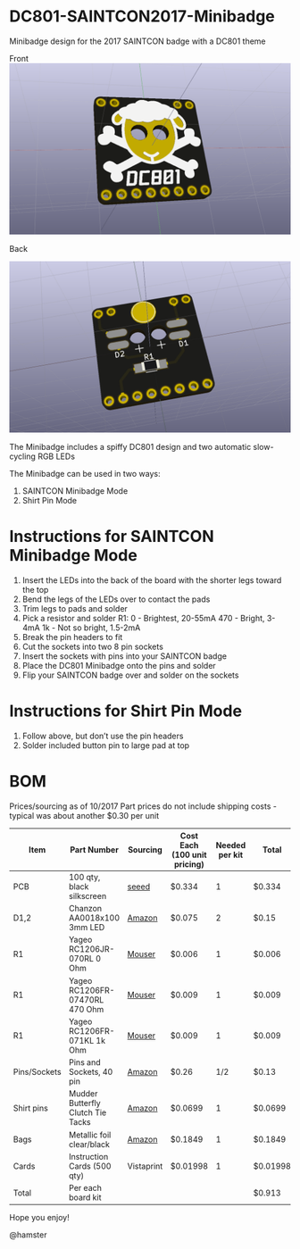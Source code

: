 # DC801-SAINTCON2017-Minibadge
Minibadge design for the 2017 SAINTCON badge with a DC801 theme

Front
![Front](/Renders/DC801-Minibadge-3D.png)

Back

![Back](/Renders/DC801-Minibadge-back-3D.png)

The Minibadge includes a spiffy DC801 design and two automatic slow-cycling RGB LEDs

The Minibadge can be used in two ways:

1. SAINTCON Minibadge Mode
2. Shirt Pin Mode

# Instructions for SAINTCON Minibadge Mode

1) Insert the LEDs into the back of the board with the shorter legs toward the top
2) Bend the legs of the LEDs over to contact the pads
3) Trim legs to pads and solder
4) Pick a resistor and solder R1:
   0 - Brightest, 20-55mA
   470 - Bright, 3-4mA
   1k - Not so bright, 1.5-2mA
5) Break the pin headers to fit 
6) Cut the sockets into two 8 pin sockets 
7) Insert the sockets with pins into your SAINTCON badge
8) Place the DC801 Minibadge onto the pins and solder
9) Flip your SAINTCON badge over and solder on the sockets

# Instructions for Shirt Pin Mode

1) Follow above, but don’t use the pin headers
2) Solder included button pin to large pad at top


# BOM

Prices/sourcing as of 10/2017
Part prices do not include shipping costs - typical was about another $0.30 per unit

Item | Part Number | Sourcing | Cost Each (100 unit pricing) | Needed per kit | Total
-----|-------------|----------|------------------------------|----------------|------
PCB | 100 qty, black silkscreen | [seeed](https://www.seeedstudio.com/fusion_pcb.html) | $0.334 | 1 | $0.334
D1,2 | Chanzon AA0018x100 3mm LED | [Amazon](https://www.amazon.com/gp/product/B01C19ENH8) | $0.075 | 2 | $0.15
R1 | Yageo RC1206JR-070RL 0 Ohm | [Mouser](http://www.mouser.com/Search/ProductDetail.aspx?R=RC1206JR-070RL) | $0.006 | 1 | $0.006
R1 | Yageo RC1206FR-07470RL 470 Ohm | [Mouser](http://www.mouser.com/Search/ProductDetail.aspx?R=RC1206FR-07470RL) | $0.009 | 1 | $0.009
R1 | Yageo RC1206FR-071KL 1k Ohm | [Mouser](http://www.mouser.com/Search/ProductDetail.aspx?R=RC1206FR-071KL) | $0.009 | 1 | $0.009
Pins/Sockets | Pins and Sockets, 40 pin | [Amazon](https://www.amazon.com/gp/product/B074HVBTZ4) | $0.26 | 1/2 | $0.13
Shirt pins | Mudder Butterfly Clutch Tie Tacks | [Amazon](https://www.amazon.com/gp/product/B06VXNN1HK) | $0.0699 | 1 | $0.0699
Bags | Metallic foil clear/black | [Amazon](https://www.amazon.com/gp/product/B01DMG9BQW) | $0.1849 | 1 | $0.1849
Cards | Instruction Cards (500 qty) | Vistaprint | $0.01998 | 1 | $0.01998
Total | Per each board kit | | | | $0.913


Hope you enjoy!

@hamster
